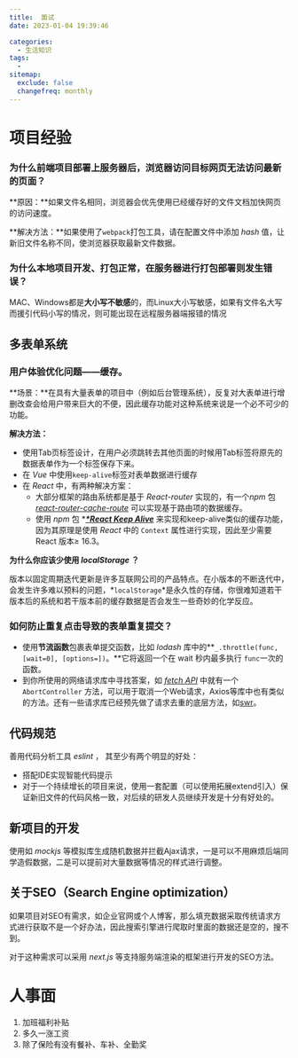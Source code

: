 ```yaml
---
title:  面试
date: 2023-01-04 19:39:46

categories:
  - 生活知识
tags:
  - 
sitemap:
  exclude: false
  changefreq: monthly
---
```


# 项目经验

### **为什么前端项目部署上服务器后，浏览器访问目标网页无法访问最新的页面？**

**原因：**如果文件名相同，浏览器会优先使用已经缓存好的文件文档加快网页的访问速度。

**解决方法：**如果使用了`webpack`打包工具，请在配置文件中添加 *hash* 值，让新旧文件名称不同，使浏览器获取最新文件数据。

### **为什么本地项目开发、打包正常，在服务器进行打包部署则发生错误？**

MAC、Windows都是**大小写不敏感**的，而Linux大小写敏感，如果有文件名大写而援引代码小写的情况，则可能出现在远程服务器端报错的情况

## 多表单系统

### **用户体验优化问题——缓存。**

**场景：**在具有大量表单的项目中（例如后台管理系统），反复对大表单进行增删改查会给用户带来巨大的不便，因此缓存功能对这种系统来说是一个必不可少的功能。

**解决方法：**

- 使用Tab页标签设计，在用户必须跳转去其他页面的时候用Tab标签将原先的数据表单作为一个标签保存下来。
- 在 *Vue* 中使用`keep-alive`标签对表单数据进行缓存
- 在 *React* 中，有两种解决方案：
    - 大部分框架的路由系统都是基于 *React-router* 实现的，有一个*npm* 包 [*react-router-cache-route*](https://www.npmjs.com/package/react-router-cache-route) 可以实现基于路由项的数据缓存。
    - 使用 *npm* 包 ****[*React Keep Alive](https://www.npmjs.com/package/react-keep-alive)*** 来实现和keep-alive类似的缓存功能，因为其原理是使用 *React* 中的 `Context` 属性进行实现，因此至少需要React 版本≥ 16.3。
    

**为什么你应该少使用 *localStorage* ？**

版本以固定周期迭代更新是许多互联网公司的产品特点。在小版本的不断迭代中，会发生许多难以预料的问题，*`localStorage`*是永久性的存储，你很难知道若干版本后的系统和若干版本前的缓存数据是否会发生一些奇妙的化学反应。

### 如何防止重复点击导致的表单重复提交？

- 使用**节流函数**包裹表单提交函数，比如 *lodash* 库中的**`_.throttle(func, [wait=0], [options=])`。**它将返回一个在 wait 秒内最多执行 `func`一次的函数。
- 到你所使用的网络请求库中寻找答案，如 *[fetch API](https://developer.mozilla.org/zh-CN/docs/Web/API/Fetch_API)* 中就有一个`AbortController` 方法，可以用于取消一个Web请求，Axios等库中也有类似的方法。还有一些请求库已经预先做了请求去重的底层方法，如[swr](https://swr.vercel.app/zh-CN)。

## 代码规范

善用代码分析工具 *eslint* ， 其至少有两个明显的好处：

- 搭配IDE实现智能代码提示
- 对于一个持续增长的项目来说，使用一套配置（可以使用拓展extend引入）保证新旧文件的代码风格一致，对后续的研发人员继续开发是十分有好处的。

## 新项目的开发

使用如 *mockjs* 等模拟库生成随机数据并拦截Ajax请求，一是可以不用麻烦后端同学造假数据，二是可以提前对大量数据等情况的样式进行调整。

## 关于SEO（Search Engine optimization）

如果项目对SEO有需求，如企业官网或个人博客，那么填充数据采取传统请求方式进行获取不是一个好办法，因此搜索引擎进行爬取时里面的数据还是空的，搜不到。

对于这种需求可以采用 *next.js* 等支持服务端渲染的框架进行开发的SEO方法。

# 人事面

1. 加班福利补贴
2. 多久一涨工资
3. 除了保险有没有餐补、车补、全勤奖